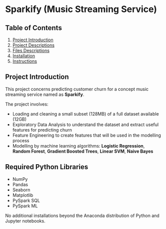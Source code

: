 # Sparkify (Music Streaming Service) 

## Table of Contents 
1. [Project Introduction](#introduction)
2. [Project Descriptions](#descriptions)
3. [Files Descriptions](#files)
4. [Installation](#installation)
5. [Instructions](#instructions)


## Project Introduction<a name = "introduction"></a>
This project concerns predicting customer churn for a concept music streaming service named as **Sparkify**. 

The project involves:
 - Loading and cleaning a small subset (128MB) of a full dataset available (12GB) 
 - Exploratory Data Analysis to understand the dataset and extract useful features for predicting churn
 - Feature Engineering to create features that will be used in the modelling process
 - Modelling by machine learning algorithms: **Logistic Regression**, **Random Forest**, **Gradient Boosted Trees**, **Linear SVM**, **Naive Bayes**

## Required Python Libraries
 - NumPy
 - Pandas
 - Seaborn
 - Matplotlib
 - PySpark SQL
 - PySpark ML 
 
No additional installations beyond the Anaconda distribution of Python and Jupyter notebooks.


